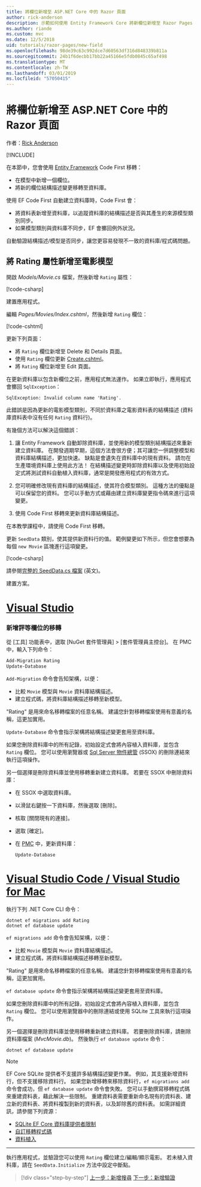 ```yaml
---
title: 將欄位新增至 ASP.NET Core 中的 Razor 頁面
author: rick-anderson
description: 示範如何使用 Entity Framework Core 將新欄位新增至 Razor Pages
ms.author: riande
ms.custom: mvc
ms.date: 12/5/2018
uid: tutorials/razor-pages/new-field
ms.openlocfilehash: 98de39c63c992dce7d60563df316d848339b811a
ms.sourcegitcommit: 24b1f6decbb17bb22a45166e5fdb0845c65af498
ms.translationtype: MT
ms.contentlocale: zh-TW
ms.lasthandoff: 03/01/2019
ms.locfileid: "57050415"
---
```

# <a name="add-a-new-field-to-a-razor-page-in-aspnet-core"></a>將欄位新增至 ASP.NET Core 中的 Razor 頁面

作者：[Rick Anderson](https://twitter.com/RickAndMSFT)

[!INCLUDE[](~/includes/rp/download.md)]

在本節中，您會使用 [Entity Framework](/ef/core/get-started/aspnetcore/new-db) Code First 移轉：

* 在模型中新增一個欄位。
* 將新的欄位結構描述變更移轉至資料庫。

使用 EF Code First 自動建立資料庫時，Code First 會：

* 將資料表新增至資料庫，以追蹤資料庫的結構描述是否與其產生的來源模型類別同步。
* 如果模型類別與資料庫不同步，EF 會擲回例外狀況。

自動驗證結構描述/模型是否同步，讓您更容易發現不一致的資料庫/程式碼問題。

## <a name="adding-a-rating-property-to-the-movie-model"></a>將 Rating 屬性新增至電影模型

開啟 *Models/Movie.cs* 檔案，然後新增 `Rating` 屬性：

[!code-csharp[](razor-pages-start/sample/RazorPagesMovie22/Models/MovieDateRating.cs?highlight=13&name=snippet)]

建置應用程式。

編輯 *Pages/Movies/Index.cshtml*，然後新增 `Rating` 欄位：

[!code-cshtml[](razor-pages-start/sample/RazorPagesMovie22/Pages/Movies/IndexRating.cshtml.?highlight=40-42,61-63)]

更新下列頁面：

* 將 `Rating` 欄位新增至 Delete 和 Details 頁面。
* 使用 `Rating` 欄位更新 [Create.cshtml](https://github.com/aspnet/Docs/tree/master/aspnetcore/tutorials/razor-pages/razor-pages-start/sample/RazorPagesMovie22/Pages/Movies/Create.cshtml)。
* 將 `Rating` 欄位新增至 Edit 頁面。

在更新資料庫以包含新欄位之前，應用程式無法運作。 如果立即執行，應用程式會擲回 `SqlException`：

`SqlException: Invalid column name 'Rating'.`

此錯誤是因為更新的電影模型類別，不同於資料庫之電影資料表的結構描述 (資料庫資料表中沒有任何 `Rating` 資料行)。

有幾個方法可以解決這個錯誤：

1. 讓 Entity Framework 自動卸除資料庫，並使用新的模型類別結構描述來重新建立資料庫。 在開發週期早期，這個方法會很方便；其可讓您一併調整模型和資料庫結構描述，更加快速。 缺點是會遺失在資料庫中的現有資料。 請勿在生產環境資料庫上使用此方法！ 在結構描述變更時卸除資料庫以及使用初始設定式將測試資料自動植入資料庫，通常是開發應用程式的有效方式。

2. 您可明確修改現有資料庫的結構描述，使其符合模型類別。 這種方法的優點是可以保留您的資料。 您可以手動方式或藉由建立資料庫變更指令碼來進行這項變更。

3. 使用 Code First 移轉來更新資料庫結構描述。

在本教學課程中，請使用 Code First 移轉。

更新 `SeedData` 類別，使其提供新資料行的值。 範例變更如下所示，但您會想要為每個 `new Movie` 區塊進行這項變更。

[!code-csharp[](razor-pages-start/sample/RazorPagesMovie22/Models/SeedDataRating.cs?name=snippet1&highlight=8)]

請參閱[完整的 SeedData.cs 檔案](https://github.com/aspnet/Docs/blob/master/aspnetcore/tutorials/razor-pages/razor-pages-start/sample/RazorPagesMovie22/Models/SeedDataRating.cs) (英文)。

建置方案。

<!-- VS -------------------------->
# <a name="visual-studiotabvisual-studio"></a>[Visual Studio](#tab/visual-studio)

<a name="pmc"></a>

### <a name="add-a-migration-for-the-rating-field"></a>新增評等欄位的移轉

從 [工具] 功能表中，選取 [NuGet 套件管理員] > [套件管理員主控台]。
在 PMC 中，輸入下列命令：

```powershell
Add-Migration Rating
Update-Database
```

`Add-Migration` 命令會告知架構，以便：

* 比較 `Movie` 模型與 `Movie` 資料庫結構描述。
* 建立程式碼，將資料庫結構描述移轉至新模型。

"Rating" 是用來命名移轉檔案的任意名稱。 建議您針對移轉檔案使用有意義的名稱，這更加實用。

`Update-Database` 命令會指示架構將結構描述變更套用至資料庫。

<a name="ssox"></a>

如果您刪除資料庫中的所有記錄，初始設定式會將內容植入資料庫，並包含 `Rating` 欄位。 您可以使用瀏覽器或 [Sql Server 物件總管](xref:tutorials/razor-pages/sql#ssox) (SSOX) 的刪除連結來執行這項操作。

另一個選擇是刪除資料庫並使用移轉重新建立資料庫。 若要在 SSOX 中刪除資料庫：

* 在 SSOX 中選取資料庫。
* 以滑鼠右鍵按一下資料庫，然後選取 [刪除]。
* 核取 [關閉現有的連接]。
* 選取 [確定]。
* 在 [PMC](xref:tutorials/razor-pages/new-field#pmc) 中，更新資料庫：

  ```powershell
  Update-Database
  ```

<!-- Code -------------------------->
# <a name="visual-studio-code--visual-studio-for-mactabvisual-studio-codevisual-studio-mac"></a>[Visual Studio Code / Visual Studio for Mac](#tab/visual-studio-code+visual-studio-mac)

<!-- copy/paste this tab to the next. Not worth an include  -->

執行下列 .NET Core CLI 命令：

```console
dotnet ef migrations add Rating
dotnet ef database update
```

`ef migrations add` 命令會告知架構，以便：

* 比較 `Movie` 模型與 `Movie` 資料庫結構描述。
* 建立程式碼，將資料庫結構描述移轉至新模型。

"Rating" 是用來命名移轉檔案的任意名稱。 建議您針對移轉檔案使用有意義的名稱，這更加實用。

`ef database update` 命令會指示架構將結構描述變更套用至資料庫。

如果您刪除資料庫中的所有記錄，初始設定式會將內容植入資料庫，並包含 `Rating` 欄位。 您可以使用瀏覽器中的刪除連結或使用 SQLite 工具來執行這項操作。

另一個選擇是刪除資料庫並使用移轉重新建立資料庫。 若要刪除資料庫，請刪除資料庫檔案 (*MvcMovie.db*)。 然後執行 `ef database update` 命令： 

```console
dotnet ef database update
```

> [!NOTE]
> EF Core SQLite 提供者不支援許多結構描述變更作業。 例如，其支援新增資料行，但不支援移除資料行。 如果您新增移轉來移除資料行，`ef migrations add` 命令會成功，但 `ef database update` 命令會失敗。 您可以手動撰寫移轉程式碼來重建資料表，藉此解決一些限制。 重建資料表需要重新命名現有的資料表、建立新的資料表、將資料複製到新的資料表，以及卸除舊的資料表。 如需詳細資訊，請參閱下列資源：
> * [SQLite EF Core 資料庫提供者限制](/ef/core/providers/sqlite/limitations)
> * [自訂移轉程式碼](/ef/core/managing-schemas/migrations/#customize-migration-code)
> * [資料植入](/ef/core/modeling/data-seeding)

---  
<!-- End of VS tabs -->

執行應用程式，並驗證您可以使用 `Rating` 欄位建立/編輯/顯示電影。 若未植入資料庫，請在 `SeedData.Initialize` 方法中設定中斷點。

> [!div class="step-by-step"]
> [上一步：新增搜尋](xref:tutorials/razor-pages/search)
> [下一步：新增驗證](xref:tutorials/razor-pages/validation)

